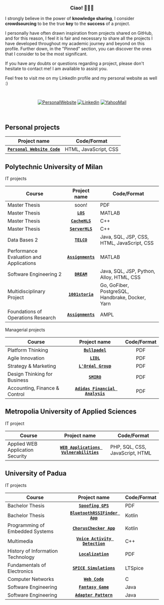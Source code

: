 <div align="center">
  
### Ciao! 👋:pizza::pinched_fingers:
</div>

I strongly believe in the power of **knowledge sharing**, I consider **crowdsourcing** to be the true **key** to the **success** of a project.

I personally have often drawn inspiration from projects shared on GitHub, and for this reason, I feel it is fair and necessary to share all the projects I have developed throughout my academic journey and beyond on this profile. Further down, in the "Pinned" section, you can discover the ones that I consider to be the most significant.

If you have any doubts or questions regarding a project, please don't hesitate to contact me! I am available to assist you.

Feel free to visit me on my LinkedIn profile and my personal website as well :)

<div align="center"><br>

[![PersonalWebsite](https://img.shields.io/badge/PersonalWebsite-3A486D?style=flat&logo=webmoney&logoColor=white)](https://pietrovalente.github.io)
[![Linkedin](https://img.shields.io/badge/LinkedIn-0077B5?style=flat&logo=linkedin&logoColor=white)](https://www.linkedin.com/in/pietrovalente/)
[![YahooMail](https://img.shields.io/badge/YahooMail-blueviolet?style=flat&logo=yahoo&logoColor=white)](mailto:pietro.valente@yahoo.com)

<br></div>

<h2>Personal projects</h2>

| Project name | Code/Format  |
|:-------------:| -----|
| **[`Personal Website Code`](https://github.com/PietroValente/pietrovalente.github.io)** |  HTML, JavaScript, CSS |

<h2>Polytechnic University of Milan</h2>
<dl><dt>IT projects </dt></dl>

| Course                                  | Project name                                                                                              | Code/Format  |
| -------------                           |:-------------:                                                                                            | -----|
| Master Thesis | soon! | PDF |
| Master Thesis | **[`LOS`](https://github.com/PietroValente/LOS-thesis)**         | MATLAB |
| Master Thesis | **[`CacheHLS`](https://github.com/PietroValente/CacheHLS-thesis)**         | C++ |
| Master Thesis | **[`ServerHLS`](https://github.com/PietroValente/ServerHLS-thesis)**         | C++ |
| Data Bases 2                            | **[`TELCO`](https://github.com/pietrovalente/TELCO-Websites-databases2)**                                 |  Java, SQL, JSP, CSS, HTML, JavaScript, CSS |
| Performance Evaluation and Applications | **[`Assignments`](https://github.com/pietrovalente/Assignments-performance-evaluation-and-applications)** |  MATLAB |
| Software Engineering 2                  | **[`DREAM`](https://github.com/pietrovalente/DREAM-software-engineering-2)**                              |  Java, SQL, JSP, Python, Alloy, HTML, CSS |
| Multidisciplinary Project               | **[`1001storia`](https://github.com/pietrovalente/1001storia-multidisciplinary-project)**                 |  Go, GoFiber, PostgreSQL, Handbrake, Docker, Yarn |
| Foundations of Operations Research      | **[`Assignments`](https://github.com/pietrovalente/Assignments-foundations-operations-research)**         |  AMPL |
  
<dl><dt>Managerial projects</dt></dl>

| Course           | Project name  | Code/Format  |
| -------------       |:-------------:  | :-----:|
| Platform Thinking  | **[`Bullpadel`](https://github.com/PietroValente/Bullpadel-platform-thinking)** | PDF |
| Agile Innovation  | **[`LIDL`](https://github.com/PietroValente/LIDL-agile-innovation)** | PDF |
| Strategy & Marketing  | **[`L'Oréal Group`](https://github.com/PietroValente/L-Oreal-Group-strategy-marketing)** | PDF |
| Design Thinking for Business      | **[`SMIRO`](https://github.com/PietroValente/SMIRO-design-thinking-for-business)**      |   PDF |
| Accounting, Finance & Control | **[`Adidas Financial Analysis`](https://github.com/PietroValente/Adidas-Financial-Analysis-AFC)**      |  PDF |

<h2>Metropolia University of Applied Sciences</h2>
<dl><dt>IT project</dt></dl>

| Course                                  | Project name                                                                                              | Code/Format  |
| -------------                           |:-------------:                                                                                            | -----|
| Applied WEB Application Security        | **[`WEB Applications Vulnerabilities`](https://github.com/pietrovalente/WEB-applications-vulnerabilities-AWAS)**         |  PHP, SQL, CSS, JavaScript, HTML |

<h2>University of Padua</h2>
<dl><dt>IT projects</dt></dl>

| Course                                  | Project name                                                                                              | Code/Format  |
| -------------                           |:-------------:                                                                                            | -----|
| Bachelor Thesis | **[`Spoofing GPS`](https://github.com/pietrovalente/Spoofing-GPS-thesis)** | PDF |
| Bachelor Thesis | **[`BluetoothRSSIFinder App`](https://github.com/pietrovalente/BluetoothRSSIFinder-app-thesis)** | Kotlin |
| Programming of Embedded Systems | **[`ChorusChecker App`](https://github.com/pietrovalente/ChorusChecker-app-programming-embedded-systems)** | Kotlin |
| Multimedia | **[`Voice Activity Detection`](https://github.com/pietrovalente/Voice-Activity-Detection-multimedia)** | C++ |
| History of Information Technology | **[`Localization`](https://github.com/pietrovalente/Localization-history-information-technology)** | PDF |
| Fundamentals of Electronics | **[`SPICE Simulations`](https://github.com/pietrovalente/SPICE-simulations-fundamentals-of-electronics)** | LTSpice |
| Computer Networks | **[`Web Code`](https://github.com/pietrovalente/Web-Code-computer-networks)** | C |
| Software Engineering | **[`Fantasy Game`](https://github.com/pietrovalente/fantasy-game-software-engineering)** | Java |
| Software Engineering | **[`Adapter Pattern`](https://github.com/pietrovalente/adapter-pattern-software-engineering)** | Java |
